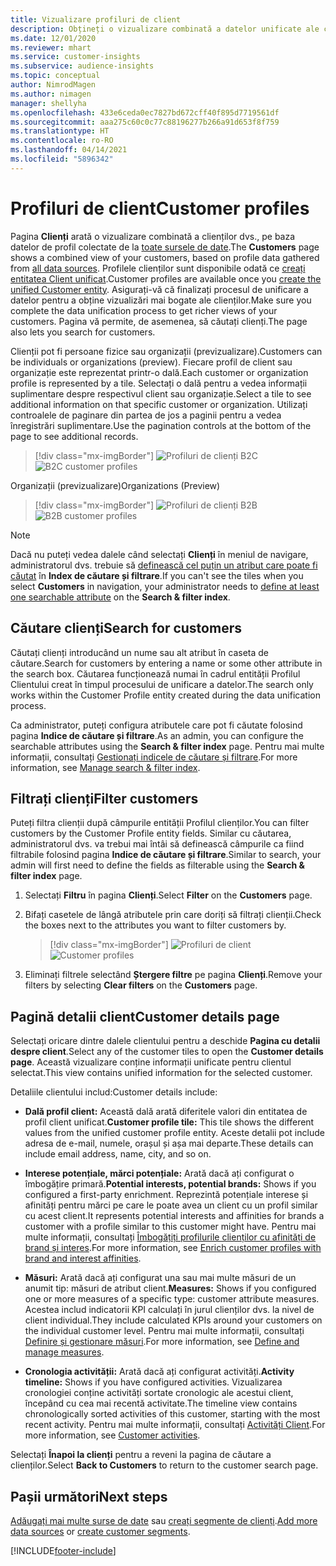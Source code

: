 ```yaml
---
title: Vizualizare profiluri de client
description: Obțineți o vizualizare combinată a datelor unificate ale clienților.
ms.date: 12/01/2020
ms.reviewer: mhart
ms.service: customer-insights
ms.subservice: audience-insights
ms.topic: conceptual
author: NimrodMagen
ms.author: nimagen
manager: shellyha
ms.openlocfilehash: 433e6ceda0ec7827bd672cff40f895d7719561df
ms.sourcegitcommit: aaa275c60c0c77c88196277b266a91d653f8f759
ms.translationtype: HT
ms.contentlocale: ro-RO
ms.lasthandoff: 04/14/2021
ms.locfileid: "5896342"
---
```

# <a name="customer-profiles"></a><span data-ttu-id="17d15-103">Profiluri de client</span><span class="sxs-lookup"><span data-stu-id="17d15-103">Customer profiles</span></span>

<span data-ttu-id="17d15-104">Pagina **Clienți** arată o vizualizare combinată a clienților dvs., pe baza datelor de profil colectate de la [toate sursele de date](data-sources.md).</span><span class="sxs-lookup"><span data-stu-id="17d15-104">The **Customers** page shows a combined view of your customers, based on profile data gathered from [all data sources](data-sources.md).</span></span> <span data-ttu-id="17d15-105">Profilele clienților sunt disponibile odată ce [creați entitatea Client unificat](data-unification.md).</span><span class="sxs-lookup"><span data-stu-id="17d15-105">Customer profiles are available once you [create the unified Customer entity](data-unification.md).</span></span> <span data-ttu-id="17d15-106">Asigurați-vă că finalizați procesul de unificare a datelor pentru a obține vizualizări mai bogate ale clienților.</span><span class="sxs-lookup"><span data-stu-id="17d15-106">Make sure you complete the data unification process to get richer views of your customers.</span></span> <span data-ttu-id="17d15-107">Pagina vă permite, de asemenea, să căutați clienți.</span><span class="sxs-lookup"><span data-stu-id="17d15-107">The page also lets you search for customers.</span></span>

<span data-ttu-id="17d15-108">Clienții pot fi persoane fizice sau organizații (previzualizare).</span><span class="sxs-lookup"><span data-stu-id="17d15-108">Customers can be individuals or organizations (preview).</span></span> <span data-ttu-id="17d15-109">Fiecare profil de client sau organizație este reprezentat printr-o dală.</span><span class="sxs-lookup"><span data-stu-id="17d15-109">Each customer or organization profile is represented by a tile.</span></span> <span data-ttu-id="17d15-110">Selectați o dală pentru a vedea informații suplimentare despre respectivul client sau organizație.</span><span class="sxs-lookup"><span data-stu-id="17d15-110">Select a tile to see additional information on that specific customer or organization.</span></span> <span data-ttu-id="17d15-111">Utilizați controalele de paginare din partea de jos a paginii pentru a vedea înregistrări suplimentare.</span><span class="sxs-lookup"><span data-stu-id="17d15-111">Use the pagination controls at the bottom of the page to see additional records.</span></span>

> [!div class="mx-imgBorder"] 
> <span data-ttu-id="17d15-112">![Profiluri de clienți B2C](media/profiles-customers.png "Profiluri de clienți B2C")</span><span class="sxs-lookup"><span data-stu-id="17d15-112">![B2C customer profiles](media/profiles-customers.png "B2C customer profiles")</span></span>

<span data-ttu-id="17d15-113">Organizații (previzualizare)</span><span class="sxs-lookup"><span data-stu-id="17d15-113">Organizations (Preview)</span></span>
> [!div class="mx-imgBorder"] 
> <span data-ttu-id="17d15-114">![Profiluri de clienți B2B](media/profile-customers-b2b.png "Profiluri de clienți B2B")</span><span class="sxs-lookup"><span data-stu-id="17d15-114">![B2B customer profiles](media/profile-customers-b2b.png "B2B customer profiles")</span></span>

> [!NOTE]
> <span data-ttu-id="17d15-115">Dacă nu puteți vedea dalele când selectați **Clienți** în meniul de navigare, administratorul dvs. trebuie să [definească cel puțin un atribut care poate fi căutat](search-filter-index.md) în **Index de căutare și filtrare**.</span><span class="sxs-lookup"><span data-stu-id="17d15-115">If you can't see the tiles when you select **Customers** in navigation, your administrator needs to [define at least one searchable attribute](search-filter-index.md) on the **Search & filter index**.</span></span>

## <a name="search-for-customers"></a><span data-ttu-id="17d15-116">Căutare clienți</span><span class="sxs-lookup"><span data-stu-id="17d15-116">Search for customers</span></span>

<span data-ttu-id="17d15-117">Căutați clienți introducând un nume sau alt atribut în caseta de căutare.</span><span class="sxs-lookup"><span data-stu-id="17d15-117">Search for customers by entering a name or some other attribute in the search box.</span></span> <span data-ttu-id="17d15-118">Căutarea funcționează numai în cadrul entității Profilul Clientului creat în timpul procesului de unificare a datelor.</span><span class="sxs-lookup"><span data-stu-id="17d15-118">The search only works within the Customer Profile entity created during the data unification process.</span></span>

<span data-ttu-id="17d15-119">Ca administrator, puteți configura atributele care pot fi căutate folosind pagina **Indice de căutare și filtrare**.</span><span class="sxs-lookup"><span data-stu-id="17d15-119">As an admin, you can configure the searchable attributes using the **Search & filter index** page.</span></span> <span data-ttu-id="17d15-120">Pentru mai multe informații, consultați [Gestionați indicele de căutare și filtrare](search-filter-index.md).</span><span class="sxs-lookup"><span data-stu-id="17d15-120">For more information, see [Manage search & filter index](search-filter-index.md).</span></span>

## <a name="filter-customers"></a><span data-ttu-id="17d15-121">Filtrați clienți</span><span class="sxs-lookup"><span data-stu-id="17d15-121">Filter customers</span></span>

<span data-ttu-id="17d15-122">Puteți filtra clienții după câmpurile entității Profilul clienților.</span><span class="sxs-lookup"><span data-stu-id="17d15-122">You can filter customers by the Customer Profile entity fields.</span></span> <span data-ttu-id="17d15-123">Similar cu căutarea, administratorul dvs. va trebui mai întâi să definească câmpurile ca fiind filtrabile folosind pagina **Indice de căutare și filtrare**.</span><span class="sxs-lookup"><span data-stu-id="17d15-123">Similar to search, your admin will first need to define the fields as filterable using the **Search & filter index** page.</span></span>

1. <span data-ttu-id="17d15-124">Selectați **Filtru** în pagina **Clienți**.</span><span class="sxs-lookup"><span data-stu-id="17d15-124">Select **Filter** on the **Customers** page.</span></span>

2. <span data-ttu-id="17d15-125">Bifați casetele de lângă atributele prin care doriți să filtrați clienții.</span><span class="sxs-lookup"><span data-stu-id="17d15-125">Check the boxes next to the attributes you want to filter customers by.</span></span>

   > [!div class="mx-imgBorder"] 
   > <span data-ttu-id="17d15-126">![Profiluri de client](media/profiles-customers3.png "Profiluri de client")</span><span class="sxs-lookup"><span data-stu-id="17d15-126">![Customer profiles](media/profiles-customers3.png "Customer profiles")</span></span>

3. <span data-ttu-id="17d15-127">Eliminați filtrele selectând **Ștergere filtre** pe pagina **Clienți**.</span><span class="sxs-lookup"><span data-stu-id="17d15-127">Remove your filters by selecting **Clear filters** on the **Customers** page.</span></span>

##  <a name="customer-details-page"></a><span data-ttu-id="17d15-128">Pagină detalii client</span><span class="sxs-lookup"><span data-stu-id="17d15-128">Customer details page</span></span>

<span data-ttu-id="17d15-129">Selectați oricare dintre dalele clientului pentru a deschide **Pagina cu detalii despre client**.</span><span class="sxs-lookup"><span data-stu-id="17d15-129">Select any of the customer tiles to open the **Customer details page**.</span></span> <span data-ttu-id="17d15-130">Această vizualizare conține informații unificate pentru clientul selectat.</span><span class="sxs-lookup"><span data-stu-id="17d15-130">This view contains unified information for the selected customer.</span></span>

<span data-ttu-id="17d15-131">Detaliile clientului includ:</span><span class="sxs-lookup"><span data-stu-id="17d15-131">Customer details include:</span></span>

-   <span data-ttu-id="17d15-132">**Dală profil client:** Această dală arată diferitele valori din entitatea de profil client unificat.</span><span class="sxs-lookup"><span data-stu-id="17d15-132">**Customer profile tile:** This tile shows the different values from the unified customer profile entity.</span></span> <span data-ttu-id="17d15-133">Aceste detalii pot include adresa de e-mail, numele, orașul și așa mai departe.</span><span class="sxs-lookup"><span data-stu-id="17d15-133">These details can include email address, name, city, and so on.</span></span> 

-   <span data-ttu-id="17d15-134">**Interese potențiale, mărci potențiale:** Arată dacă ați configurat o îmbogățire primară.</span><span class="sxs-lookup"><span data-stu-id="17d15-134">**Potential interests, potential brands:** Shows if you configured a first-party enrichment.</span></span> <span data-ttu-id="17d15-135">Reprezintă potențiale interese și afinități pentru mărci pe care le poate avea un client cu un profil similar cu acest client.</span><span class="sxs-lookup"><span data-stu-id="17d15-135">It represents potential interests and affinities for brands a customer with a profile similar to this customer might have.</span></span> <span data-ttu-id="17d15-136">Pentru mai multe informații, consultați [Îmbogățiți profilurile clienților cu afinități de brand și interes](enrichment-microsoft.md).</span><span class="sxs-lookup"><span data-stu-id="17d15-136">For more information, see [Enrich customer profiles with brand and interest affinities](enrichment-microsoft.md).</span></span>

-   <span data-ttu-id="17d15-137">**Măsuri:** Arată dacă ați configurat una sau mai multe măsuri de un anumit tip: măsuri de atribut client.</span><span class="sxs-lookup"><span data-stu-id="17d15-137">**Measures:** Shows if you configured one or more measures of a specific type: customer attribute measures.</span></span> <span data-ttu-id="17d15-138">Acestea includ indicatorii KPI calculați în jurul clienților dvs. la nivel de client individual.</span><span class="sxs-lookup"><span data-stu-id="17d15-138">They include calculated KPIs around your customers on the individual customer level.</span></span> <span data-ttu-id="17d15-139">Pentru mai multe informații, consultați [Definire și gestionare măsuri](measures.md).</span><span class="sxs-lookup"><span data-stu-id="17d15-139">For more information, see [Define and manage measures](measures.md).</span></span>

-   <span data-ttu-id="17d15-140">**Cronologia activității:** Arată dacă ați configurat activități.</span><span class="sxs-lookup"><span data-stu-id="17d15-140">**Activity timeline:** Shows if you have configured activities.</span></span> <span data-ttu-id="17d15-141">Vizualizarea cronologiei conține activități sortate cronologic ale acestui client, începând cu cea mai recentă activitate.</span><span class="sxs-lookup"><span data-stu-id="17d15-141">The timeline view contains chronologically sorted activities of this customer, starting with the most recent activity.</span></span> <span data-ttu-id="17d15-142">Pentru mai multe informații, consultați [Activități Client](activities.md).</span><span class="sxs-lookup"><span data-stu-id="17d15-142">For more information, see [Customer activities](activities.md).</span></span>

<span data-ttu-id="17d15-143">Selectați **Înapoi la clienți** pentru a reveni la pagina de căutare a clienților.</span><span class="sxs-lookup"><span data-stu-id="17d15-143">Select **Back to Customers** to return to the customer search page.</span></span>

## <a name="next-steps"></a><span data-ttu-id="17d15-144">Pașii următori</span><span class="sxs-lookup"><span data-stu-id="17d15-144">Next steps</span></span>

<span data-ttu-id="17d15-145">[Adăugați mai multe surse de date](data-sources.md) sau [creați segmente de clienți](segments.md).</span><span class="sxs-lookup"><span data-stu-id="17d15-145">[Add more data sources](data-sources.md) or [create customer segments](segments.md).</span></span>


[!INCLUDE[footer-include](../includes/footer-banner.md)]